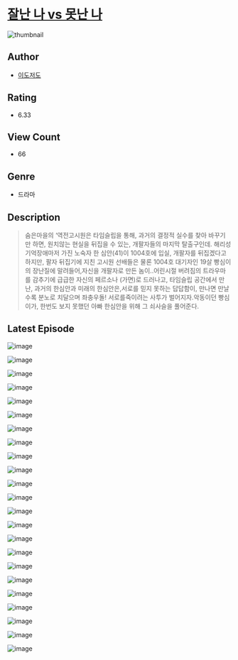 # [잘난 나 vs 못난 나](https://comic.naver.com/bestChallenge/list?titleId=810084)
![thumbnail](https://image-comic.pstatic.net/user_contents_data/challenge_comic/2023/05/23/287892/upload_7305177662663832119_480x623.jpeg)

## Author
- [이도저도](https://comic.naver.com/artistTitle?id=287892)

## Rating
- 6.33

## View Count
- 66

## Genre
- 드라마

## Description
> 숨은마을의 ‘역전고시원은 타임슬립을 통해, 과거의 결정적 실수를 찾아 바꾸기만 하면, 원치않는 현실을 뒤집을 수 있는, 개팔자들의 마지막 탈출구인데. 해리성 기억장애마저 가진 노숙자 한 심안(41)이 1004호에 입실, 개팔자를 뒤집겠다고하지만, 팔자 뒤집기에 지친 고시원 선배들은 물론 1004호 대기자인 19살 빵심이의 장난질에 말려들어,자신을 개팔자로 만든 놈이..어린시절 버려짐의 트라우마를 감추기에 급급한 자신의 페르소나 (가면)로 드러나고, 타임슬립 공간에서 만난, 과거의 한심안과 미래의 한심안은,서로를 믿지 못하는 답답함이, 만나면 만날수록 분노로 치달으며 좌충우돌! 서로를죽이려는 사투가 벌어지자.악동이던 빵심이가, 한번도 보지 못했던 아빠 한심안을 위해 그 쇠사슬을 풀어준다.


## Latest Episode
![image](https://image-comic.pstatic.net/user_contents_data/challenge_comic/2023/05/23/287892/upload_4049355332271890743.jpeg)

![image](https://image-comic.pstatic.net/user_contents_data/challenge_comic/2023/05/23/287892/upload_4048842963373548083.jpeg)

![image](https://image-comic.pstatic.net/user_contents_data/challenge_comic/2023/05/23/287892/upload_3544954548364916792.jpeg)

![image](https://image-comic.pstatic.net/user_contents_data/challenge_comic/2023/05/23/287892/upload_7219660775058650681.jpeg)

![image](https://image-comic.pstatic.net/user_contents_data/challenge_comic/2023/05/23/287892/upload_3905855874932291892.jpeg)

![image](https://image-comic.pstatic.net/user_contents_data/challenge_comic/2023/05/23/287892/upload_3834308419158291254.jpeg)

![image](https://image-comic.pstatic.net/user_contents_data/challenge_comic/2023/05/23/287892/upload_7149010517249713204.jpeg)

![image](https://image-comic.pstatic.net/user_contents_data/challenge_comic/2023/05/23/287892/upload_4050815453581620528.jpeg)

![image](https://image-comic.pstatic.net/user_contents_data/challenge_comic/2023/05/23/287892/upload_7378693033060022066.jpeg)

![image](https://image-comic.pstatic.net/user_contents_data/challenge_comic/2023/05/23/287892/upload_4121465900432898403.jpeg)

![image](https://image-comic.pstatic.net/user_contents_data/challenge_comic/2023/05/23/287892/upload_3689064029117507170.jpeg)

![image](https://image-comic.pstatic.net/user_contents_data/challenge_comic/2023/05/23/287892/upload_7077797562755998565.jpeg)

![image](https://image-comic.pstatic.net/user_contents_data/challenge_comic/2023/05/23/287892/upload_3977300112475252321.jpeg)

![image](https://image-comic.pstatic.net/user_contents_data/challenge_comic/2023/05/23/287892/upload_4051377324706455910.jpeg)

![image](https://image-comic.pstatic.net/user_contents_data/challenge_comic/2023/05/23/287892/upload_3990582041273971555.jpeg)

![image](https://image-comic.pstatic.net/user_contents_data/challenge_comic/2023/05/23/287892/upload_7018352291379361329.jpeg)

![image](https://image-comic.pstatic.net/user_contents_data/challenge_comic/2023/05/23/287892/upload_4121468996352618548.jpeg)

![image](https://image-comic.pstatic.net/user_contents_data/challenge_comic/2023/05/23/287892/upload_3978761183073691236.jpeg)

![image](https://image-comic.pstatic.net/user_contents_data/challenge_comic/2023/05/23/287892/upload_4049974536948560693.jpeg)

![image](https://image-comic.pstatic.net/user_contents_data/challenge_comic/2023/05/23/287892/upload_4134978675017265507.jpeg)

![image](https://image-comic.pstatic.net/user_contents_data/challenge_comic/2023/05/23/287892/upload_3906984158545589603.jpeg)

![image](https://image-comic.pstatic.net/user_contents_data/challenge_comic/2023/05/23/287892/upload_3559027008693678388.jpeg)

![image](https://image-comic.pstatic.net/user_contents_data/challenge_comic/2023/05/23/287892/upload_4062917983451964978.jpeg)
